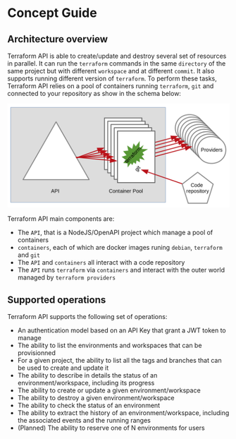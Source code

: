 # Concept Guide

## Architecture overview

Terraform API is able to create/update and destroy several set of 
resources in parallel. It can run the `terraform` commands in the same
`directory` of the same project but with different `workspace` and at
different `commit`. It also supports running different version of
`terraform`. To perform these tasks, Terraform API relies on a pool
of containers running `terraform`, `git` and connected to your
repository as show in the schema below:

![Architecture](https://github.com/gregoryguillou/terraform-api/blob/master/docs/img/architecture.png)

Terraform API main components are:

- The `API`, that is a NodeJS/OpenAPI project which manage a pool of containers
- `containers`, each of which are docker images runing `debian`, `terraform` and `git`
- The `API` and `containers` all interact with a code repository
- The `API` runs `terraform` via `containers` and interact with the outer world managed by `terraform providers`

## Supported operations

Terraform API supports the following set of operations:

- An authentication model based on an API Key that grant a JWT token to manage
- The ability to list the environments and workspaces that can be provisionned
- For a given project, the ability to list all the tags and branches that can be used to create and update it
- The ability to describe in details the status of an environment/workspace, including its progress
- The ability to create or update a given environment/workspace
- The ability to destroy a given environment/workspace
- The ability to check the status of an environment
- The ability to extract the history of an environment/workspace, including the associated events and the running ranges
- (Planned) The ability to reserve one of N environments for users
